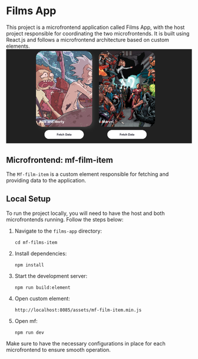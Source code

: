 # Films App

This project is a microfrontend application called Films App, with the host project responsible for coordinating the two microfrontends. It is built using React.js and follows a microfrontend architecture based on custom elements.
![App](https://raw.githubusercontent.com/JooseNavarro/mf-films-item/main/app.png)

## Microfrontend: mf-film-item

The `Mf-film-item` is a custom element responsible for fetching and providing data to the application.

## Local Setup

To run the project locally, you will need to have the host and both microfrontends running. Follow the steps below:

1. Navigate to the `films-app` directory:
    ```
    cd mf-films-item
    ```

2. Install dependencies:
    ```
    npm install
    ```

3. Start the development server:
    ```
    npm run build:element
    ```
4. Open custom element:
    ```
    http://localhost:8085/assets/mf-film-item.min.js
    ```
5. Open mf:
    ```
    npm run dev
    ```
Make sure to have the necessary configurations in place for each microfrontend to ensure smooth operation.
